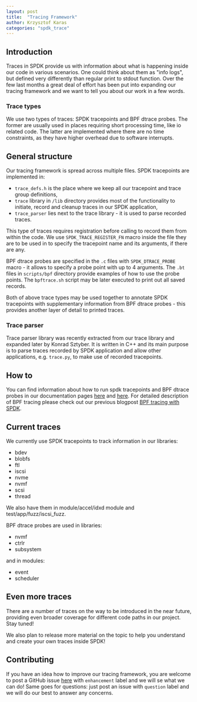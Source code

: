 ```yaml
---
layout: post
title:  "Tracing Framework"
author: Krzysztof Karas
categories: "spdk_trace"
---
```


## Introduction

Traces in SPDK provide us with information about what is happening inside our code in various
scenarios. One could think about them as "info logs", but defined very differently than regular
print to stdout function. Over the few last months a great deal of effort has been put into
expanding our tracing framework and we want to tell you about our work in a few words.

### Trace types

We use two types of traces: SPDK tracepoints and BPF dtrace probes. The former are usually used in
places requiring short processing time, like io related code. The latter are implemented where
there are no time constraints, as they have higher overhead due to software interrupts.

## General structure

Our tracing framework is spread across multiple files.
SPDK tracepoints are implemented in:

- `trace_defs.h` is the place where we keep all our tracepoint and trace group definitions,
- `trace` library in `/lib` directory provides most of the functionality to initiate, record and
cleanup traces in our SPDK application,
- `trace_parser` lies next to the trace library - it is used to parse recorded traces.

This type of traces requires registration before calling to record them from within the code.
We use `SPDK_TRACE_REGISTER_FN` macro inside the file they are to be used in to specify the
tracepoint name and its arguments, if there are any.

BPF dtrace probes are specified in the `.c` files with `SPDK_DTRACE_PROBE` macro - it allows to
specify a probe point with up to 4 arguments. The `.bt` files in `scripts/bpf` directory provide
examples of how to use the probe points. The `bpftrace.sh` script may be later executed to print
out all saved records.

Both of above trace types may be used together to annotate SPDK tracepoints with supplementary
information from BPF dtrace probes - this provides another layer of detail to printed traces.

### Trace parser

Trace parser library was recently extracted from our trace library and expanded later by
Konrad Sztyber. It is written in C++ and its main purpose is to parse traces recorded by
SPDK application and allow other applications, e.g. `trace.py`, to make use of recorded tracepoints.

## How to

You can find information about how to run spdk tracepoints and BPF dtrace probes in our
documentation pages [here](https://spdk.io/doc/nvmf_tgt_tracepoints.html) and
[here](https://spdk.io/doc/usdt.html). For detailed description of BPF tracing please
check out our previous blogpost
[BPF tracing with SPDK](https://spdk.io/news/2021/09/28/bpf_tracing_with_spdk/).

## Current traces

We currently use SPDK tracepoints to track information in our libraries:

- bdev
- blobfs
- ftl
- iscsi
- nvme
- nvmf
- scsi
- thread

We also have them in module/accel/idxd module and test/app/fuzz/iscsi_fuzz.

BPF dtrace probes are used in libraries:

- nvmf
- ctrlr
- subsystem

and in modules:

- event
- scheduler

## Even more traces

There are a number of traces on the way to be introduced in the near future, providing even broader
coverage for different code paths in our project. Stay tuned!

We also plan to release more material on the topic to help you understand and create your own
traces inside SPDK!

## Contributing

If you have an idea how to improve our tracing framework, you are welcome to post a GitHub issue
[here](https://github.com/spdk/spdk/issues) with `enhancement` label and we will se what we can do!
Same goes for questions: just post an issue with `question` label and we will do our best to answer
any concerns.
